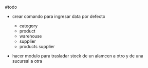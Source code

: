 #todo

- crear comando para ingresar data por defecto
  - category
  - product
  - warehouse
  - supplier
  - products supplier

- hacer modulo para trasladar stock de un alamcen a otro y de una sucursal a otra
